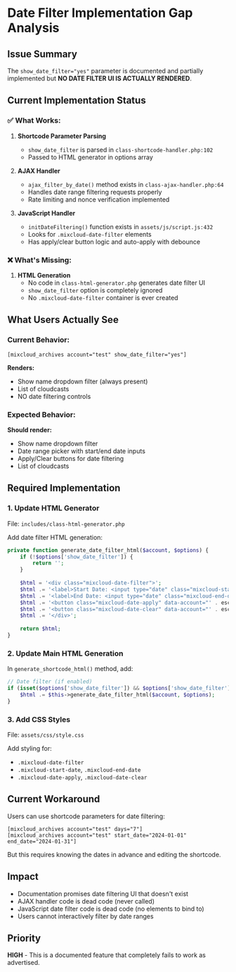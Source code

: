 # Date Filter Implementation Gap Analysis

## Issue Summary
The `show_date_filter="yes"` parameter is documented and partially implemented but **NO DATE FILTER UI IS ACTUALLY RENDERED**.

## Current Implementation Status

### ✅ What Works:
1. **Shortcode Parameter Parsing**
   - `show_date_filter` is parsed in `class-shortcode-handler.php:102`
   - Passed to HTML generator in options array

2. **AJAX Handler** 
   - `ajax_filter_by_date()` method exists in `class-ajax-handler.php:64`
   - Handles date range filtering requests properly
   - Rate limiting and nonce verification implemented

3. **JavaScript Handler**
   - `initDateFiltering()` function exists in `assets/js/script.js:432`
   - Looks for `.mixcloud-date-filter` elements
   - Has apply/clear button logic and auto-apply with debounce

### ❌ What's Missing:
1. **HTML Generation**
   - No code in `class-html-generator.php` generates date filter UI
   - `show_date_filter` option is completely ignored
   - No `.mixcloud-date-filter` container is ever created

## What Users Actually See

### Current Behavior:
```
[mixcloud_archives account="test" show_date_filter="yes"]
```

**Renders:**
- Show name dropdown filter (always present)
- List of cloudcasts
- NO date filtering controls

### Expected Behavior:
**Should render:**
- Show name dropdown filter
- Date range picker with start/end date inputs
- Apply/Clear buttons for date filtering
- List of cloudcasts

## Required Implementation

### 1. Update HTML Generator
File: `includes/class-html-generator.php`

Add date filter HTML generation:
```php
private function generate_date_filter_html($account, $options) {
    if (!$options['show_date_filter']) {
        return '';
    }
    
    $html = '<div class="mixcloud-date-filter">';
    $html .= '<label>Start Date: <input type="date" class="mixcloud-start-date" data-account="' . esc_attr($account) . '"></label>';
    $html .= '<label>End Date: <input type="date" class="mixcloud-end-date"></label>';
    $html .= '<button class="mixcloud-date-apply" data-account="' . esc_attr($account) . '">Apply</button>';
    $html .= '<button class="mixcloud-date-clear" data-account="' . esc_attr($account) . '">Clear</button>';
    $html .= '</div>';
    
    return $html;
}
```

### 2. Update Main HTML Generation
In `generate_shortcode_html()` method, add:
```php
// Date filter (if enabled)
if (isset($options['show_date_filter']) && $options['show_date_filter']) {
    $html .= $this->generate_date_filter_html($account, $options);
}
```

### 3. Add CSS Styles
File: `assets/css/style.css`

Add styling for:
- `.mixcloud-date-filter`
- `.mixcloud-start-date`, `.mixcloud-end-date`
- `.mixcloud-date-apply`, `.mixcloud-date-clear`

## Current Workaround
Users can use shortcode parameters for date filtering:
```
[mixcloud_archives account="test" days="7"]
[mixcloud_archives account="test" start_date="2024-01-01" end_date="2024-01-31"]
```

But this requires knowing the dates in advance and editing the shortcode.

## Impact
- Documentation promises date filtering UI that doesn't exist
- AJAX handler code is dead code (never called)
- JavaScript date filter code is dead code (no elements to bind to)
- Users cannot interactively filter by date ranges

## Priority
**HIGH** - This is a documented feature that completely fails to work as advertised.